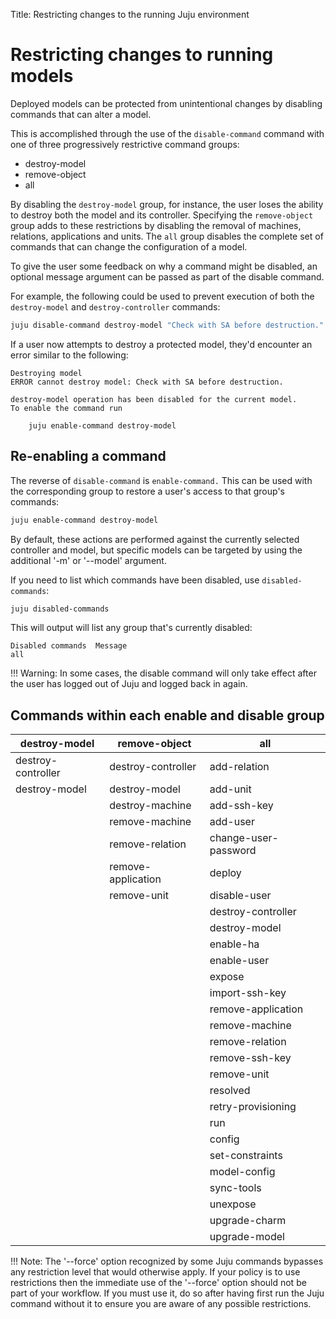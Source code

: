 Title: Restricting changes to the running Juju environment

# Restricting changes to running models

Deployed models can be protected from unintentional changes by disabling
commands that can alter a model.

This is accomplished through the use of the `disable-command` command with one
of three progressively restrictive command groups:

- destroy-model
- remove-object
- all

By disabling the `destroy-model` group, for instance, the user loses the ability
to destroy both the model and its controller. Specifying the `remove-object`
group adds to these restrictions by disabling the removal of machines,
relations, applications and units. The `all` group disables the complete set of
commands that can change the configuration of a model.

To give the user some feedback on why a command might be disabled, an optional
message argument can be passed as part of the disable command.

For example, the following could be used to prevent execution of both the
`destroy-model` and `destroy-controller` commands:

```bash
juju disable-command destroy-model "Check with SA before destruction."
```

If a user now attempts to destroy a protected model, they'd encounter an error
similar to the following:

```no-highlight
Destroying model
ERROR cannot destroy model: Check with SA before destruction.

destroy-model operation has been disabled for the current model.
To enable the command run

    juju enable-command destroy-model
```

## Re-enabling a command

The reverse of `disable-command` is `enable-command.` This can be used with
the corresponding group to restore a user's access to that group's commands: 

```bash
juju enable-command destroy-model
```
  
By default, these actions are performed against the currently selected
controller and model, but specific models can be targeted by using the
additional '-m' or '--model' argument.

If you need to list which commands have been disabled, use `disabled-commands`:

```bash
juju disabled-commands
``` 

This will output will list any group that's currently disabled:

<!-- JUJUVERSION: 2.0.1-xenial-amd64 -->
<!-- JUJUCOMMAND: juju disabled-commands -->
```no-highlight
Disabled commands  Message
all
```
!!! Warning: 
    In some cases, the disable command will only take effect after the
    user has logged out of Juju and logged back in again.

## Commands within each enable and disable group

| destroy-model      | remove-object      | all                  |
|--------------------|--------------------|----------------------|
| destroy-controller | destroy-controller | add-relation         |
| destroy-model      | destroy-model      | add-unit             |
|                    | destroy-machine    | add-ssh-key          |
|                    | remove-machine     | add-user             |
|                    | remove-relation    | change-user-password |
|                    | remove-application | deploy               |
|                    | remove-unit        | disable-user         |
|                    |                    | destroy-controller   |
|                    |                    | destroy-model        |
|                    |                    | enable-ha            |
|                    |                    | enable-user          |
|                    |                    | expose               |
|                    |                    | import-ssh-key       |
|                    |                    | remove-application   |
|                    |                    | remove-machine       |
|                    |                    | remove-relation      |
|                    |                    | remove-ssh-key       |
|                    |                    | remove-unit          | 
|                    |                    | resolved             |
|                    |                    | retry-provisioning   |
|                    |                    | run                  |
|                    |                    | config               |
|                    |                    | set-constraints      | 
|                    |                    | model-config         |
|                    |                    | sync-tools           |
|                    |                    | unexpose             |
|                    |                    | upgrade-charm        |
|                    |                    | upgrade-model        |

!!! Note: 
    The '--force' option recognized by some Juju commands bypasses any
    restriction level that would otherwise apply. If your policy is to use
    restrictions then the immediate use of the '--force' option should not be part
    of your workflow. If you must use it, do so after having first run the Juju
    command without it to ensure you are aware of any possible restrictions.
